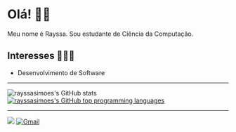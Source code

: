 # Olá! 👋🏾
Meu nome é Rayssa. Sou estudante de Ciência da Computação.

## Interesses 👩🏾‍💻
- Desenvolvimento de Software

---

![rayssasimoes's GitHub stats](https://github-readme-stats.vercel.app/api?username=rayssasimoes&show_icons=true&theme=radical)
[![rayssasimoes's GitHub top programming languages](https://github-readme-stats.vercel.app/api/top-langs/?username=rayssasimoes&langs_count=8&layout=compact&theme=radical)](https://github.com/rayssasimoes/github-readme-stats)

---

<div>
  <a href="https://www.linkedin.com/in/rayssa-simões-4a2896358/" target="_blank"><img src="https://img.shields.io/badge/-LinkedIn-%230077B5?style=for-the-badge&logo=linkedin&logoColor=white"></a> 
  <a href="mailto:rayssasimoes27@gmail.com" target="_blank">
  <img src="https://img.shields.io/badge/-Gmail-%23333?style=for-the-badge&logo=gmail&logoColor=white" alt="Gmail">
</a>

</div>
